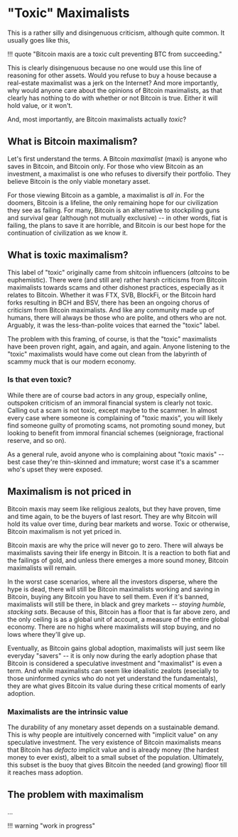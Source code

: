<!--
Lord Jesus Christ
Son of God
Have mercy on me, a sinner
-->

# "Toxic" Maximalists

This is a rather silly and disingenuous
 criticism, although quite common.
It usually goes like this,

!!! quote "Bitcoin maxis are a toxic cult preventing BTC from succeeding."

This is clearly disingenuous because
 no one
 would use this line of reasoning
 for other assets.
Would you refuse to buy a house because a
 real-estate maximalist was a jerk on the Internet?
And more importantly, why would anyone care
 about the opinions of Bitcoin maximalists,
 as that clearly has nothing to do with
 whether or not Bitcoin is true.
Either it will hold value, or it won't.

And, most importantly,
 are Bitcoin maximalists actually *toxic*?




## What is Bitcoin maximalism?

Let's first understand the terms.
A Bitcoin *maximalist* (maxi)
 is anyone who
 saves in Bitcoin, and Bitcoin only.
For those who view Bitcoin as an investment,
 a maximalist is one who refuses to diversify
 their portfolio.
They believe Bitcoin is
 the only viable monetary asset.

For those viewing Bitcoin as a gamble,
 a maximalist is *all in*.
For the doomers, Bitcoin is a lifeline,
 the only remaining hope for our civilization
 they see as failing.
For many, Bitcoin is an alternative to 
 stockpiling guns and survival gear
 (although not mutually exclusive) --
 in other words, fiat is failing,
 the plans to save it are horrible, and
 Bitcoin is our best hope for the continuation
 of civilization as we know it.





## What is toxic maximalism?

This label of "toxic" originally came from
 shitcoin influencers
 (*altcoins* to be euphemistic).
There were (and still are)
 rather harsh criticisms
 from Bitcoin maximalists 
 towards scams and other dishonest practices,
 especially as it relates to Bitcoin.
Whether it was
 FTX,
 SVB,
 BlockFi,
 or the
 Bitcoin hard forks resulting in
 BCH and
 BSV,
 there has been an ongoing chorus
 of criticism from Bitcoin maximalists.
And like any community made up of humans,
 there will always be those who are polite,
 and others who are not.
Arguably, it was the less-than-polite
 voices that earned the "toxic" label.

The problem with this framing, of course,
 is that the "toxic" maximalists have been
 proven right, 
 again,
 and again,
 and again.
Anyone listening to the "toxic" maximalists
 would have come out clean from the labyrinth
 of scammy muck that is our modern
 economy.











### Is that even toxic?

While there are of course bad actors
 in any group, especially online,
 outspoken criticism of an immoral
 financial system is clearly not toxic.
Calling out a scam is not toxic,
 except maybe to the scammer.
In almost every case where someone is
 complaining of "toxic maxis", you
 will likely find someone guilty
 of promoting scams,
 not promoting sound money,
 but looking to benefit from
 immoral financial schemes
 (seigniorage, fractional reserve, and so on).

As a general rule, avoid anyone who
 is complaining about "toxic maxis" --
 best case they're thin-skinned and immature;
 worst case it's a scammer who's upset
 they were exposed.






## Maximalism is not priced in

Bitcoin maxis may seem like religious 
 zealots, but they have proven,
 time and time again, to be 
 the buyers of last resort.
They are why Bitcoin will hold its value over
 time, during bear markets and worse.
Toxic or otherwise, Bitcoin maximalism is not
 yet priced in.

Bitcoin maxis are why the price will
 never go to zero.
There will always be maximalists 
 saving their life energy in Bitcoin.
It is a reaction to both fiat and the failings
 of gold, and unless there emerges a more
 sound money, Bitcoin maximalists will
 remain.

In the worst case scenarios,
 where all the investors disperse,
 where the hype is dead,
 there will still be Bitcoin maximalists
 working and saving in Bitcoin,
 buying any Bitcoin you have to sell them.
Even if it's banned, maximalists will still
 be there, in black and grey markets --
 *staying humble, stacking sats*.
Because of this, Bitcoin has a floor that 
 is far above zero,
 and the only ceiling is as a
 global unit of account,
 a measure of the entire global economy.
There are no highs where maximalists will 
 stop buying, and no lows where they'll give up.

Eventually, as Bitcoin gains global adoption,
 maximalists will just seem like everyday 
 "savers" -- it is only now during the
 early adoption phase that Bitcoin is
 considered a speculative investment and
 "maximalist" is even a term.
And while maximalists can seem like 
 idealistic zealots 
 (esecially to those uninformed
 cynics who do not yet understand
 the fundamentals),
 they are what gives Bitcoin its value
 during these critical moments of early adoption.



### Maximalists are the intrinsic value

The durability of any monetary asset depends
 on a sustainable demand.
This is why people are intuitively concerned
 with "implicit value" on any speculative
 investment.
The very existence of Bitcoin maximalists
 means that Bitcoin has *defacto*
 implicit value and is already money
 (the hardest money to ever exist), albeit
 to a small subset of the population.
Ultimately,
 this subset is the buoy that gives Bitcoin
 the needed (and growing) floor till it reaches
 mass adoption.




## The problem with maximalism

...



<!--
You are a child of God,
 made in the image and likeness of God.
Choose God, beg forgiveness.
Return to the Father.
-->





!!! warning "work in progress"

